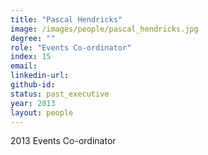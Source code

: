 ```yaml
---
title: "Pascal Hendricks"
image: /images/people/pascal_hendricks.jpg
degree: ""
role: "Events Co-ordinator"
index: 15
email:
linkedin-url:
github-id:
status: past_executive
year: 2013
layout: people
---
```

2013 Events Co-ordinator

